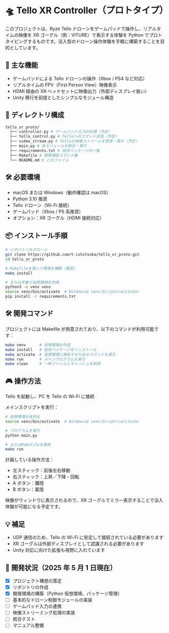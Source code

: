 # 🛸 Tello XR Controller（プロトタイプ）

このプロジェクトは、Ryze Tello ドローンをゲームパッドで操作し、リアルタイムの映像を XR ゴーグル（例：VITURE）で表示する体験を Python でプロトタイピングするものです。没入型のドローン操作体験を手軽に構築することを目的としています。

## 🚀 主な機能

- ゲームパッドによる Tello ドローンの操作（Xbox / PS4 など対応）
- リアルタイムの FPV（First Person View）映像表示
- HDMI 経由の XR ヘッドセットに映像出力（外部ディスプレイ扱い）
- Unity 移行を前提としたシンプルなモジュール構造

## 🧱 ディレクトリ構成

```bash
tello_xr_proto/
  ├── controller.py # ゲームパッド入力の処理（予定）
  ├── tello_control.py # Telloへのコマンド送信（予定）
  ├── video_stream.py # Telloの映像ストリームを受信・表示（予定）
  ├── main.py # 各モジュールを統合・実行
  ├── requirements.txt # 依存パッケージの一覧
  ├── Makefile # 開発補助コマンド集
  └── README.md # このファイル
```

## 🛠 必要環境

- macOS または Windows（動作確認は macOS）
- Python 3.10 推奨
- Tello ドローン（Wi-Fi 接続）
- ゲームパッド（Xbox / PS 系推奨）
- オプション：XR ゴーグル（HDMI 接続対応）

## 📦 インストール手順

```bash
# リポジトリをクローン
git clone https://github.com/t-ishitsuka/tello_xr_proto.git
cd tello_xr_proto

# Makefileを使って環境を構築（推奨）
make install

# または手動で仮想環境を作成
python3 -m venv venv
source venv/bin/activate  # Windowsは venv\Scripts\activate
pip install -r requirements.txt
```

## 🛠️ 開発コマンド

プロジェクトには Makefile が用意されており、以下のコマンドが利用可能です：

```bash
make venv      # 仮想環境を作成
make install   # 依存パッケージをインストール
make activate  # 仮想環境に接続するためのコマンドを表示
make run       # メインプログラムを実行
make clean     # 一時ファイルとキャッシュを削除
```

## 🎮 操作方法

Tello を起動し、PC を Tello の Wi-Fi に接続

メインスクリプトを実行：

```bash
# 仮想環境を有効化
source venv/bin/activate  # Windowsは venv\Scripts\activate

# プログラムを実行
python main.py

# またはMakefileを使用
make run
```

計画している操作方法：

- 左スティック：前後左右移動
- 右スティック：上昇／下降・回転
- A ボタン：離陸
- B ボタン：着陸

映像がウィンドウに表示されるので、XR ゴーグルでミラー表示することで没入体験が可能になる予定です。

## 💡 補足

- UDP 通信のため、Tello の Wi-Fi に安定して接続されている必要があります
- XR ゴーグルは外部ディスプレイとして認識される必要があります
- Unity 対応に向けた拡張も視野に入れています

## 📅 開発状況（2025 年 5 月 1 日現在）

- [x] プロジェクト構想の策定
- [x] リポジトリの作成
- [x] 開発環境の構築（Python 仮想環境、パッケージ管理）
- [ ] 基本的なドローン制御モジュールの実装
- [ ] ゲームパッド入力の連携
- [ ] 映像ストリーミング処理の実装
- [ ] 統合テスト
- [ ] マニュアル整備
